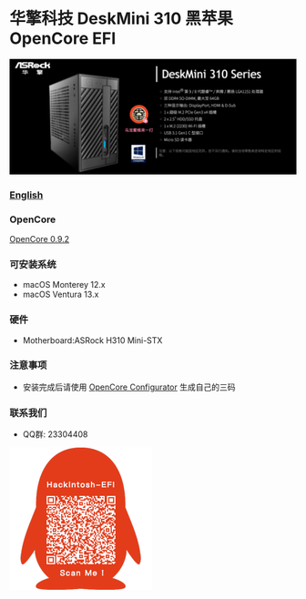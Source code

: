 # 华擎科技 DeskMini 310 黑苹果 OpenCore EFI

![image](ScreenShot/deskmini.png)

### [English](https://github.com/hackintosh-efi/ASRock-DeskMini-310)

### OpenCore

[OpenCore 0.9.2](https://github.com/acidanthera/OpenCorePkg)

### 可安装系统

- macOS Monterey 12.x 
- macOS Ventura  13.x 


### 硬件

- Motherboard:ASRock H310 Mini-STX

### 注意事项

 - 安装完成后请使用 [OpenCore Configurator](https://mackie100projects.altervista.org/opencore-configurator/) 生成自己的三码
 
### 联系我们

- QQ群: 23304408

![image](ScreenShot/QRCode.png)